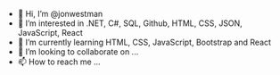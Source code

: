 - 👋 Hi, I’m @jonwestman
- 👀 I’m interested in .NET, C#, SQL, Github, HTML, CSS, JSON, JavaScript, React
- 🌱 I’m currently learning HTML, CSS, JavaScript, Bootstrap and React
- 💞️ I’m looking to collaborate on ...
- 📫 How to reach me ...

<!---
jonwestman/jonwestman is a ✨ special ✨ repository because its `README.md` (this file) appears on your GitHub profile.
You can click the Preview link to take a look at your changes.
--->
